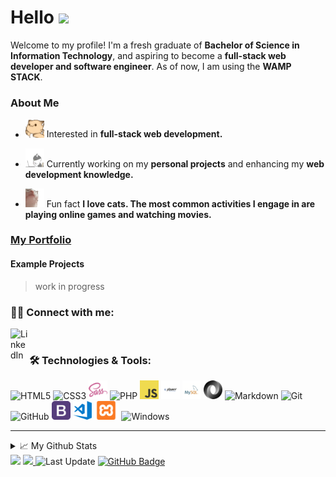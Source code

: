 <!-- Banner at the top -->



# Hello <img src="https://i.pinimg.com/originals/26/d8/80/26d880987d41abe9ae0cada97ac05aa7.gif" width="120px">

Welcome to my profile! I'm a fresh graduate of __Bachelor of Science in Information Technology__, and aspiring to become a __full-stack web developer and software engineer__. As of now, I am using the __WAMP STACK__.  

<!-- ## Hi there, I'm Renz  <img src="https://raw.githubusercontent.com/MartinHeinz/MartinHeinz/master/wave.gif" width="30px"> -->
### About Me



- <img alt="Hyper Kitty" src="https://raw.githubusercontent.com/imaloner/imaloner/master/assets/gifs/hyperkitty.gif" width="30px" > Interested in __full-stack web development.__

- <img alt="Cat Computer" src="https://raw.githubusercontent.com/imaloner/imaloner/master/assets/gifs/cat-computer.gif" width="30px"> Currently working on my __personal projects__ and  enhancing my __web development knowledge.__


<!--  - 👯 I’m looking to collaborate on **OpenSource Projects**  -->



<!-- - 📫 How to reach me **https://www.linkedin.com/in/renzbongot/** -->

- <img alt="Cat Meme" src="https://raw.githubusercontent.com/imaloner/imaloner/master/assets/gifs/cat-meme.gif" width="30px"> Fun fact __I love cats. The most common activities I engage in are playing online games and watching movies.__



<!-- My work examples --> 
### **[My Portfolio][portfolio]** 
#### Example Projects 
>work in progress
<!-- <img src="https://github.com/adriantwarog/adriantwarog/blob/master/covid19.gif" width="300" > -->


### 🤝🏻 Connect with me:

[<img align="left" alt="LinkedIn" width="30px" src="https://camo.githubusercontent.com/c8a9c5b414cd812ad6a97a46c29af67239ddaeae08c41724ff7d945fb4c047e5/68747470733a2f2f6564656e742e6769746875622e696f2f537570657254696e7949636f6e732f696d616765732f7376672f6c696e6b6564696e2e737667" />][linkedin]

<br>

### 🛠 Technologies & Tools:

<div style="display: float">
 
<img alt="HTML5" width="30px" src="https://camo.githubusercontent.com/72e5df59529a42423d671ba4c02bfb327d917517bfff18595c5e5dc17a5abece/68747470733a2f2f6564656e742e6769746875622e696f2f537570657254696e7949636f6e732f696d616765732f7376672f68746d6c352e737667" />
<img alt="CSS3" width="30px" src="https://camo.githubusercontent.com/b788527f604d8e727fcc90d721984125bced85c8a1c9f8da69c6c4a3e51df3c5/68747470733a2f2f6564656e742e6769746875622e696f2f537570657254696e7949636f6e732f696d616765732f7376672f637373332e737667" />
<img alt="Sass" width="30px" src="https://raw.githubusercontent.com/github/explore/80688e429a7d4ef2fca1e82350fe8e3517d3494d/topics/sass/sass.png" />

<img alt="PHP" width="30px" src="https://camo.githubusercontent.com/b71df4fcf19980b56b49c963638df23b5d1d2b9e9e487548649651f2f3e1d603/68747470733a2f2f6564656e742e6769746875622e696f2f537570657254696e7949636f6e732f696d616765732f7376672f7068702e737667" />

<img alt="JavaScript" width="30px" src="https://raw.githubusercontent.com/github/explore/80688e429a7d4ef2fca1e82350fe8e3517d3494d/topics/javascript/javascript.png" />
<img alt="Jquery" width="30px" src="https://raw.githubusercontent.com/github/explore/80688e429a7d4ef2fca1e82350fe8e3517d3494d/topics/jquery/jquery.png" style="max-width:100%;">

<img alt="MySQL" width="30px" src="https://raw.githubusercontent.com/github/explore/80688e429a7d4ef2fca1e82350fe8e3517d3494d/topics/mysql/mysql.png" />

<img alt="JSON" width="30px" src="https://raw.githubusercontent.com/github/explore/80688e429a7d4ef2fca1e82350fe8e3517d3494d/topics/json/json.png" style="max-width:100%;">

<img  width="30px" alt="Markdown" src="https://camo.githubusercontent.com/6ae487ec56908a6fea7e7f58bb04f09786fc25954ac2a41dceb69b6a2c61b5c5/68747470733a2f2f6564656e742e6769746875622e696f2f537570657254696e7949636f6e732f696d616765732f7376672f6d61726b646f776e2e737667" />

<img alt="Git" width="30px" src="https://camo.githubusercontent.com/a7628672dbfd8720309680580dbfe8aff1d12a1bb2397b5c36cd10a56e08adf7/68747470733a2f2f6564656e742e6769746875622e696f2f537570657254696e7949636f6e732f696d616765732f7376672f6769742e737667" />
<img alt="GitHub"  src="https://img.shields.io/badge/GitHub-100000?style=for-the-badge&logo=github&logoColor=white"/>

<img alt="Bootstrap" width="30px" src="https://raw.githubusercontent.com/github/explore/80688e429a7d4ef2fca1e82350fe8e3517d3494d/topics/bootstrap/bootstrap.png" />

<img  alt="Visual Studio Code" width="30px" src="https://raw.githubusercontent.com/github/explore/80688e429a7d4ef2fca1e82350fe8e3517d3494d/topics/visual-studio-code/visual-studio-code.png" />
<img  alt="XAMPP" width="40px" src="https://github.com/ImaLoner/ImaLoner/blob/23cec741e661d26ad8c0d0e2b208b6b6364b4ec8/assets/pictures/xampp-logo.png" />
<img  alt="Windows" width="30px" src="https://camo.githubusercontent.com/05eece38536aac5c8437e2cb46362e545443a80922c5e28463530726a6d186ac/68747470733a2f2f6564656e742e6769746875622e696f2f537570657254696e7949636f6e732f696d616765732f7376672f77696e646f77732e737667" />
 
</div>
 
---

<details>
<summary>📈 My Github Stats</summary> 

  <br>
    <a href="https://github.com/renzxxiii/github-readme-stats"><img alt="Renz's Github Stats" src="https://github-readme-stats.vercel.app/api?username=renzxxiii&show_icons=true&count_private=true&theme=react&hide_border=true&bg_color=060A0CD0" /></a>
  <a href="https://github.com/renzxxiii/github-readme-stats"><img alt="Renz's Top Languages" src="https://github-readme-stats.vercel.app/api/top-langs/?username=renzxxiii&langs_count=8&count_private=true&layout=compact&theme=react&hide_border=true&bg_color=060A0CD0" /></a>
  <br>
 
<p align="center">
    <a href="https://github.com/renzxxiii/github-readme-streak-stats">
        <img title="🔥 Get streak stats for your profile at git.io/streak-stats" alt="Renz's streak" src="https://github-readme-streak-stats.herokuapp.com/?user=renzxxiii&theme=black-ice&hide_border=true&stroke=0000&background=060A0CD0"/>
    </a>
</p>
<br>
<br>

---
 
</details>

<span>
<img src="https://camo.githubusercontent.com/be37cdc8f930300096c506ad4574eaae977c48fbb2705cfcb92f4eeab8282c7a/68747470733a2f2f6d656469612e67697068792e636f6d2f6d656469612f56674344417a634b767352364f4d307557672f67697068792e676966" width="50" data-canonical-src="https://media.giphy.com/media/VgCDAzcKvsR6OM0uWg/giphy.gif" style="max-width:100%;">
 
 <a href="https://github.com/renzxxiii">
    <img src="https://badges.pufler.dev/visits/renzxxiii/renzxxiii?style=flat-square&color=blue&logo=github">
  </a>

 <img  src="https://img.shields.io/github/last-commit/renzxxiii/renzxxiii?label=Last%20Update&color=blue" alt="Last Update">
 <a href="https://github.com/renzxxiii?tab=followers"><img src="https://img.shields.io/github/followers/renzxxiii?label=Followers&style=social" alt="GitHub Badge"></a>
 
</span>




[portfolio]: http://portfolio.com
[linkedin]: https://www.linkedin.com/in/renz-bongot/
